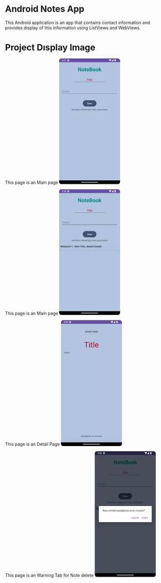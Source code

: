 # Android Notes App
<p>
  This Android application is an app that contains contact information and provides display of this information using ListViews and WebViews.                
  
</p>


# Project Dısplay Image

<p>
  
  
  This page is an Main page
  <a href="https://github.com/AhmetEmreAtan/android_notes_app/blob/main/images/1.png" target="_blank">
  <img src="https://github.com/AhmetEmreAtan/android_notes_app/blob/main/images/1.png" width="200" style="max-width:100%;"></a> 
  
  
  This page is an Main page
  <a href="https://github.com/AhmetEmreAtan/android_notes_app/blob/main/images/2.png" target="_blank">
  <img src="https://github.com/AhmetEmreAtan/android_notes_app/blob/main/images/2.png" width="200" style="max-width:100%;"></a>
  
  
  
  This page is an Detail Page
  <a href="https://github.com/AhmetEmreAtan/android_notes_app/blob/main/images/3.png" target="_blank">
  <img src="https://github.com/AhmetEmreAtan/android_notes_app/blob/main/images/3.png" width="200" style="max-width:100%;"></a>
  
  
  
  This page is an Warning Tab for Note delete
  <a href="https://github.com/AhmetEmreAtan/android_notes_app/blob/main/images/4.png" target="_blank">
  <img src="https://github.com/AhmetEmreAtan/android_notes_app/blob/main/images/4.png" width="200" style="max-width:100%;"></a>
</p>
